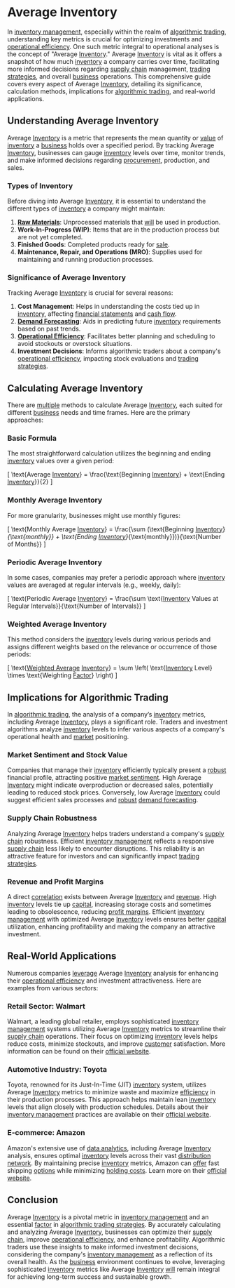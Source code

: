 # Average Inventory

In [inventory management](../i/inventory_management.md), especially within the realm of [algorithmic trading](../a/accountability.md), understanding key metrics is crucial for optimizing investments and [operational efficiency](../o/operational_efficiency_in_trading.md). One such metric integral to operational analyses is the concept of "Average [Inventory](../i/inventory.md)." Average [Inventory](../i/inventory.md) is vital as it offers a snapshot of how much [inventory](../i/inventory.md) a company carries over time, facilitating more informed decisions regarding [supply chain](../s/supply_chain.md) management, [trading strategies](../t/trading_strategies.md), and overall [business](../b/business.md) operations. This comprehensive guide covers every aspect of Average [Inventory](../i/inventory.md), detailing its significance, calculation methods, implications for [algorithmic trading](../a/accountability.md), and real-world applications.

## Understanding Average Inventory

Average [Inventory](../i/inventory.md) is a metric that represents the mean quantity or [value](../v/value.md) of [inventory](../i/inventory.md) a [business](../b/business.md) holds over a specified period. By tracking Average [Inventory](../i/inventory.md), businesses can gauge [inventory](../i/inventory.md) levels over time, monitor trends, and make informed decisions regarding [procurement](../p/procurement.md), production, and sales.

### Types of Inventory

Before diving into Average [Inventory](../i/inventory.md), it is essential to understand the different types of [inventory](../i/inventory.md) a company might maintain:

1. **[Raw Materials](../r/raw_materials.md)**: Unprocessed materials that [will](../w/will.md) be used in production.
2. **Work-In-Progress (WIP)**: Items that are in the production process but are not yet completed.
3. **Finished Goods**: Completed products ready for [sale](../s/sale.md).
4. **Maintenance, Repair, and Operations (MRO)**: Supplies used for maintaining and running production processes.

### Significance of Average Inventory

Tracking Average [Inventory](../i/inventory.md) is crucial for several reasons:

1. **Cost Management**: Helps in understanding the costs tied up in [inventory](../i/inventory.md), affecting [financial statements](../f/financial_statements.md) and [cash flow](../c/cash_flow.md).
2. **[Demand Forecasting](../d/demand_forecasting.md)**: Aids in predicting future [inventory](../i/inventory.md) requirements based on past trends.
3. **[Operational Efficiency](../o/operational_efficiency_in_trading.md)**: Facilitates better planning and scheduling to avoid stockouts or overstock situations.
4. **Investment Decisions**: Informs algorithmic traders about a company's [operational efficiency](../o/operational_efficiency_in_trading.md), impacting stock evaluations and [trading strategies](../t/trading_strategies.md).

## Calculating Average Inventory

There are [multiple](../m/multiple.md) methods to calculate Average [Inventory](../i/inventory.md), each suited for different [business](../b/business.md) needs and time frames. Here are the primary approaches:

### Basic Formula

The most straightforward calculation utilizes the beginning and ending [inventory](../i/inventory.md) values over a given period:

\[ 
\text{Average [Inventory](../i/inventory.md)} = \frac{\text{Beginning [Inventory](../i/inventory.md)} + \text{Ending [Inventory](../i/inventory.md)}}{2}
\]

### Monthly Average Inventory

For more granularity, businesses might use monthly figures:

\[ 
\text{Monthly Average [Inventory](../i/inventory.md)} = \frac{\sum (\text{Beginning [Inventory](../i/inventory.md)}_{\text{monthly}} + \text{Ending [Inventory](../i/inventory.md)}_{\text{monthly}})}{\text{Number of Months}}
\]

### Periodic Average Inventory

In some cases, companies may prefer a periodic approach where [inventory](../i/inventory.md) values are averaged at regular intervals (e.g., weekly, daily):

\[ 
\text{Periodic Average [Inventory](../i/inventory.md)} = \frac{\sum \text{[Inventory](../i/inventory.md) Values at Regular Intervals}}{\text{Number of Intervals}}
\]

### Weighted Average Inventory

This method considers the [inventory](../i/inventory.md) levels during various periods and assigns different weights based on the relevance or occurrence of those periods:

\[ 
\text{[Weighted Average](../w/weighted_average.md) [Inventory](../i/inventory.md)} = \sum \left( \text{[Inventory](../i/inventory.md) Level} \times \text{Weighting [Factor](../f/factor.md)} \right)
\]

## Implications for Algorithmic Trading

In [algorithmic trading](../a/accountability.md), the analysis of a company’s [inventory](../i/inventory.md) metrics, including Average [Inventory](../i/inventory.md), plays a significant role. Traders and investment algorithms analyze [inventory](../i/inventory.md) levels to infer various aspects of a company's operational health and [market](../m/market.md) positioning.

### Market Sentiment and Stock Value

Companies that manage their [inventory](../i/inventory.md) efficiently typically present a [robust](../r/robust.md) financial profile, attracting positive [market sentiment](../m/market_sentiment.md). High Average [Inventory](../i/inventory.md) might indicate overproduction or decreased sales, potentially leading to reduced stock prices. Conversely, low Average [Inventory](../i/inventory.md) could suggest efficient sales processes and [robust](../r/robust.md) [demand forecasting](../d/demand_forecasting.md).

### Supply Chain Robustness

Analyzing Average [Inventory](../i/inventory.md) helps traders understand a company's [supply chain](../s/supply_chain.md) robustness. Efficient [inventory management](../i/inventory_management.md) reflects a responsive [supply chain](../s/supply_chain.md) less likely to encounter disruptions. This reliability is an attractive feature for investors and can significantly impact [trading strategies](../t/trading_strategies.md).

### Revenue and Profit Margins

A direct [correlation](../c/correlation.md) exists between Average [Inventory](../i/inventory.md) and [revenue](../r/revenue.md). High [inventory](../i/inventory.md) levels tie up [capital](../c/capital.md), increasing storage costs and sometimes leading to obsolescence, reducing [profit margins](../p/profit_margins_in_trading.md). Efficient [inventory management](../i/inventory_management.md) with optimized Average [Inventory](../i/inventory.md) levels ensures better [capital](../c/capital.md) utilization, enhancing profitability and making the company an attractive investment.

## Real-World Applications

Numerous companies [leverage](../l/leverage.md) Average [Inventory](../i/inventory.md) analysis for enhancing their [operational efficiency](../o/operational_efficiency_in_trading.md) and investment attractiveness. Here are examples from various sectors:

### Retail Sector: Walmart

Walmart, a leading global retailer, employs sophisticated [inventory management](../i/inventory_management.md) systems utilizing Average [Inventory](../i/inventory.md) metrics to streamline their [supply chain](../s/supply_chain.md) operations. Their focus on optimizing [inventory](../i/inventory.md) levels helps reduce costs, minimize stockouts, and improve [customer](../c/customer.md) satisfaction. More information can be found on their [official website](https://www.walmart.com).

### Automotive Industry: Toyota

Toyota, renowned for its Just-In-Time (JIT) [inventory](../i/inventory.md) system, utilizes Average [Inventory](../i/inventory.md) metrics to minimize waste and maximize [efficiency](../e/efficiency.md) in their production processes. This approach helps maintain lean [inventory](../i/inventory.md) levels that align closely with production schedules. Details about their [inventory management](../i/inventory_management.md) practices are available on their [official website](https://www.toyota.com).

### E-commerce: Amazon

Amazon's extensive use of [data analytics](../d/data_analytics.md), including Average [Inventory](../i/inventory.md) analysis, ensures optimal [inventory](../i/inventory.md) levels across their vast [distribution network](../d/distribution_network.md). By maintaining precise [inventory](../i/inventory.md) metrics, Amazon can [offer](../o/offer.md) fast shipping [options](../o/options.md) while minimizing [holding costs](../h/holding_costs.md). Learn more on their [official website](https://www.amazon.com).

## Conclusion

Average [Inventory](../i/inventory.md) is a pivotal metric in [inventory management](../i/inventory_management.md) and an essential [factor](../f/factor.md) in [algorithmic trading strategies](../a/algorithmic_trading_strategies.md). By accurately calculating and analyzing Average [Inventory](../i/inventory.md), businesses can optimize their [supply chain](../s/supply_chain.md), improve [operational efficiency](../o/operational_efficiency_in_trading.md), and enhance profitability. Algorithmic traders use these insights to make informed investment decisions, considering the company's [inventory management](../i/inventory_management.md) as a reflection of its overall health. As the [business](../b/business.md) environment continues to evolve, leveraging sophisticated [inventory](../i/inventory.md) metrics like Average [Inventory](../i/inventory.md) [will](../w/will.md) remain integral for achieving long-term success and sustainable growth.